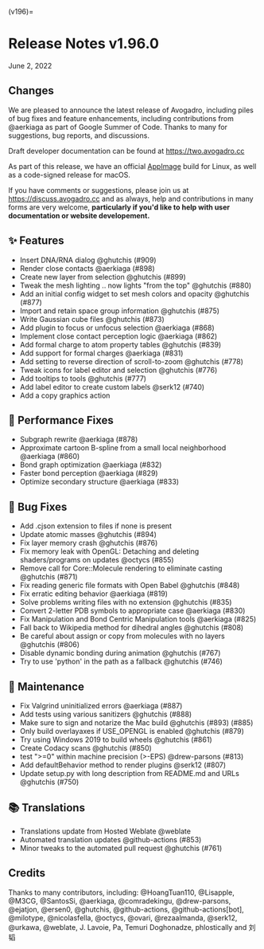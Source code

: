 (v196)=

# Release Notes v1.96.0

June 2, 2022

## Changes

We are pleased to announce the latest release of Avogadro, including piles of bug fixes and feature enhancements, including contributions from @aerkiaga as part of Google Summer of Code. 
Thanks to many for suggestions, bug reports, and discussions.

Draft developer documentation can be found at https://two.avogadro.cc

As part of this release, we have an official [AppImage](https://appimage.github.io/apps/) build for Linux, as well as a code-signed release for macOS.

If you have comments or suggestions, please join us at https://discuss.avogadro.cc and as always, help and contributions
in many forms are very welcome, **particularly if you'd like to help with user documentation or website developement.**

## ✨ Features

- Insert DNA/RNA dialog @ghutchis (#909)
- Render close contacts @aerkiaga (#898)
- Create new layer from selection @ghutchis (#899)
- Tweak the mesh lighting .. now lights "from the top" @ghutchis (#880)
- Add an initial config widget to set mesh colors and opacity @ghutchis (#877)
- Import and retain space group information @ghutchis (#875)
- Write Gaussian cube files @ghutchis (#873)
- Add plugin to focus or unfocus selection @aerkiaga (#868)
- Implement close contact perception logic @aerkiaga (#862)
- Add formal charge to atom property tables @ghutchis (#839)
- Add support for formal charges @aerkiaga (#831)
- Add setting to reverse direction of scroll-to-zoom @ghutchis (#778)
- Tweak icons for label editor and selection @ghutchis (#776)
- Add tooltips to tools @ghutchis (#777)
- Add label editor to create custom labels @serk12 (#740)
- Add a copy graphics action

## 🚀 Performance Fixes

- Subgraph rewrite @aerkiaga (#878)
- Approximate cartoon B-spline from a small local neighborhood @aerkiaga (#860)
- Bond graph optimization @aerkiaga (#832)
- Faster bond perception @aerkiaga (#829)
- Optimize secondary structure @aerkiaga (#833)

## 🐛 Bug Fixes

- Add .cjson extension to files if none is present
- Update atomic masses @ghutchis (#894)
- Fix layer memory crash @ghutchis (#876)
- Fix memory leak with OpenGL: Detaching and deleting shaders/programs on updates @octycs (#855)
- Remove call for Core::Molecule rendering to eliminate casting @ghutchis (#871)
- Fix reading generic file formats with Open Babel @ghutchis (#848)
- Fix erratic editing behavior @aerkiaga (#819)
- Solve problems writing files with no extension @ghutchis (#835)
- Convert 2-letter PDB symbols to appropriate case @aerkiaga (#830)
- Fix Manipulation and Bond Centric Manipulation tools @aerkiaga (#825)
- Fall back to Wikipedia method for dihedral angles @ghutchis (#808)
- Be careful about assign or copy from molecules with no layers @ghutchis (#806)
- Disable dynamic bonding during animation @ghutchis (#767)
- Try to use 'python' in the path as a fallback @ghutchis (#746)

## 🧰 Maintenance

- Fix Valgrind uninitialized errors @aerkiaga (#887)
- Add tests using various sanitizers @ghutchis (#888)
- Make sure to sign and notarize the Mac build @ghutchis (#893) (#885)
- Only build overlayaxes if USE\_OPENGL is enabled @ghutchis (#879)
- Try using Windows 2019 to build wheels @ghutchis (#861)
- Create Codacy scans @ghutchis (#850)
- test ">=0" within machine precision (>-EPS) @drew-parsons (#813)
- Add defaultBehavior method to render plugins @serk12 (#807)
- Update setup.py with long description from README.md and URLs @ghutchis (#750)

## 📚 Translations

- Translations update from Hosted Weblate @weblate 
- Automated translation updates @github-actions (#853)
- Minor tweaks to the automated pull request @ghutchis (#761)

## Credits

Thanks to many contributors, including: @HoangTuan110, @Lisapple, @M3CG, @SantosSi, @aerkiaga, @comradekingu, @drew-parsons, @ejatjon, @ersen0, @ghutchis, @github-actions, @github-actions[bot], @milotype, @nicolasfella, @octycs, @ovari, @rezaalmanda, @serk12, @urkawa, @weblate, J. Lavoie, Pa, Temuri Doghonadze, phlostically and 刘韬
